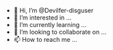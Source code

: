 - 👋 Hi, I’m @Devilfer-disguser
- 👀 I’m interested in ...
- 🌱 I’m currently learning ...
- 💞️ I’m looking to collaborate on ...
- 📫 How to reach me ...

<!---
Devilfer-disguser/Devilfer-disguser is a ✨ special ✨ repository because its `README.md` (this file) appears on your GitHub profile.
You can click the Preview link to take a look at your changes.
--->
